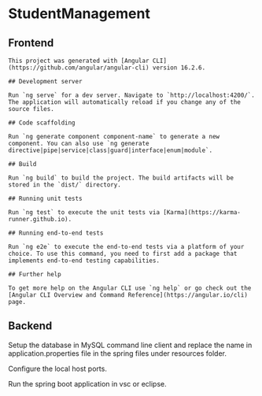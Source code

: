# StudentManagement

## Frontend
    This project was generated with [Angular CLI](https://github.com/angular/angular-cli) version 16.2.6.
    
    ## Development server
    
    Run `ng serve` for a dev server. Navigate to `http://localhost:4200/`. The application will automatically reload if you change any of the source files.
    
    ## Code scaffolding
    
    Run `ng generate component component-name` to generate a new component. You can also use `ng generate directive|pipe|service|class|guard|interface|enum|module`.
    
    ## Build
    
    Run `ng build` to build the project. The build artifacts will be stored in the `dist/` directory.
    
    ## Running unit tests
    
    Run `ng test` to execute the unit tests via [Karma](https://karma-runner.github.io).
    
    ## Running end-to-end tests
    
    Run `ng e2e` to execute the end-to-end tests via a platform of your choice. To use this command, you need to first add a package that implements end-to-end testing capabilities.
    
    ## Further help
    
    To get more help on the Angular CLI use `ng help` or go check out the [Angular CLI Overview and Command Reference](https://angular.io/cli) page.

## Backend
  Setup the database in MySQL command line client and replace the name in application.properties file in the spring files under resources folder.
  
  Configure the local host ports.
  
  Run the spring boot application in vsc or eclipse.
